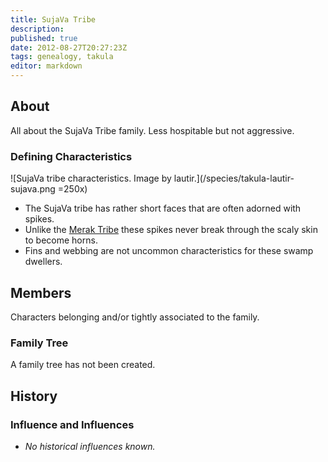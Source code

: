 ```yaml
---
title: SujaVa Tribe
description:
published: true
date: 2012-08-27T20:27:23Z
tags: genealogy, takula
editor: markdown
---
```


## About

All about the SujaVa Tribe family. Less hospitable but not aggressive.

### Defining Characteristics

![SujaVa tribe characteristics. Image by lautir.](/species/takula-lautir-sujava.png =250x)

- The SujaVa tribe has rather short faces that are often adorned with spikes.
- Unlike the [Merak Tribe](/genealogy/merak-tribe/) these spikes never break through the scaly skin to become horns.
- Fins and webbing are not uncommon characteristics for these swamp dwellers.

## Members

Characters belonging and/or tightly associated to the family.

### Family Tree

A family tree has not been created.

## History

### Influence and Influences

- *No historical influences known.*